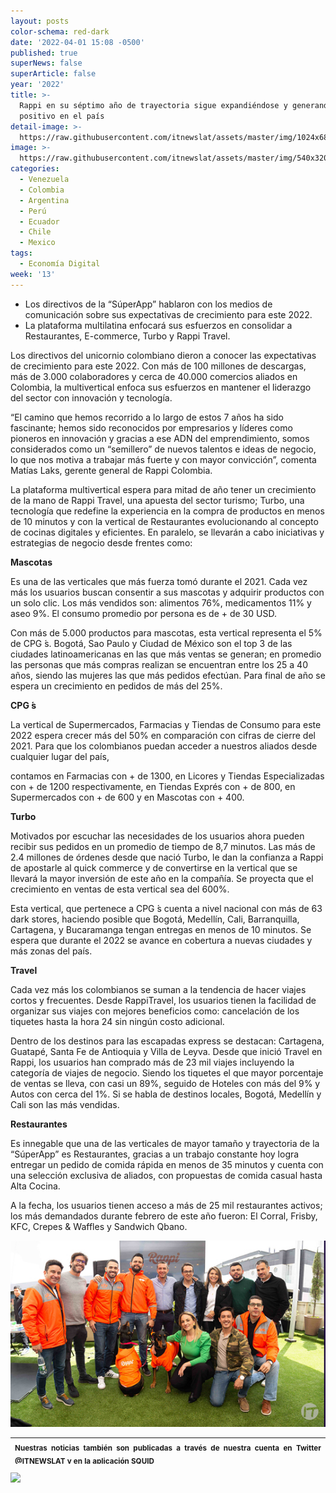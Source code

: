 ```yaml
---
layout: posts
color-schema: red-dark
date: '2022-04-01 15:08 -0500'
published: true
superNews: false
superArticle: false
year: '2022'
title: >-
  Rappi en su séptimo año de trayectoria sigue expandiéndose y generando impacto
  positivo en el país
detail-image: >-
  https://raw.githubusercontent.com/itnewslat/assets/master/img/1024x680/reu-rappi-g.jpg
image: >-
  https://raw.githubusercontent.com/itnewslat/assets/master/img/540x320/reu-rappi-p.jpg
categories:
  - Venezuela
  - Colombia
  - Argentina
  - Perú
  - Ecuador
  - Chile
  - Mexico
tags:
  - Economía Digital
week: '13'
---
```

- Los directivos de la “SúperApp” hablaron con los medios de comunicación sobre sus expectativas de crecimiento para este 2022.
- La plataforma multilatina enfocará sus esfuerzos en consolidar a Restaurantes, E-commerce, Turbo y Rappi Travel.

Los directivos del unicornio colombiano dieron a conocer las expectativas de crecimiento para este 2022. Con más de 100 millones de descargas, más de 3.000 colaboradores y cerca de 40.000 comercios aliados en Colombia, la multivertical enfoca sus esfuerzos en mantener el liderazgo del sector con innovación y tecnología.

“El camino que hemos recorrido a lo largo de estos 7 años ha sido fascinante; hemos sido reconocidos por empresarios y líderes como pioneros en innovación y gracias a ese ADN del emprendimiento, somos considerados como un “semillero” de nuevos talentos e ideas de negocio, lo que nos motiva a trabajar más fuerte y con mayor convicción”, comenta Matías Laks, gerente general de Rappi Colombia.

La plataforma multivertical espera para mitad de año tener un crecimiento de la mano de Rappi Travel, una apuesta del sector turismo; Turbo, una tecnología que redefine la experiencia en la compra de productos en menos de 10 minutos y con la vertical de Restaurantes evolucionando al concepto de cocinas digitales y eficientes. En paralelo, se llevarán a cabo iniciativas y estrategias de negocio desde frentes como:

**Mascotas**

Es una de las verticales que más fuerza tomó durante el 2021. Cada vez más los usuarios buscan consentir a sus mascotas y adquirir productos con un solo clic. Los más vendidos son: alimentos 76%, medicamentos 11% y aseo 9%. El consumo promedio por persona es de + de 30 USD.

Con más de 5.000 productos para mascotas, esta vertical representa el 5% de CPG ́s. Bogotá, Sao Paulo y Ciudad de México son el top 3 de las ciudades latinoamericanas en las que más ventas se generan; en promedio las personas que más compras realizan se encuentran entre los 25 a 40 años, siendo las mujeres las que más pedidos efectúan. Para final de año se espera un crecimiento en pedidos de más del 25%.

**CPG ́s**

La vertical de Supermercados, Farmacias y Tiendas de Consumo para este 2022 espera crecer más del 50% en comparación con cifras de cierre del 2021. Para que los colombianos puedan acceder a nuestros aliados desde cualquier lugar del país,

 contamos en Farmacias con + de 1300, en Licores y Tiendas Especializadas con + de 1200 respectivamente, en Tiendas Exprés con + de 800, en Supermercados con + de 600 y en Mascotas con + 400.
 
**Turbo**

Motivados por escuchar las necesidades de los usuarios ahora pueden recibir sus pedidos en un promedio de tiempo de 8,7 minutos. Las más de 2.4 millones de órdenes desde que nació Turbo, le dan la confianza a Rappi de apostarle al quick commerce y de convertirse en la vertical que se llevará la mayor inversión de este año en la compañía. Se proyecta que el crecimiento en ventas de esta vertical sea del 600%.

Esta vertical, que pertenece a CPG ́s cuenta a nivel nacional con más de 63 dark stores, haciendo posible que Bogotá, Medellín, Cali, Barranquilla, Cartagena, y Bucaramanga tengan entregas en menos de 10 minutos. Se espera que durante el 2022 se avance en cobertura a nuevas ciudades y más zonas del país.

**Travel**

Cada vez más los colombianos se suman a la tendencia de hacer viajes cortos y frecuentes. Desde RappiTravel, los usuarios tienen la facilidad de organizar sus viajes con mejores beneficios como: cancelación de los tiquetes hasta la hora 24 sin ningún costo adicional.

Dentro de los destinos para las escapadas express se destacan: Cartagena, Guatapé, Santa Fe de Antioquia y Villa de Leyva. Desde que inició Travel en Rappi, los usuarios han comprado más de 23 mil viajes incluyendo la categoría de viajes de negocio. Siendo los tiquetes el que mayor porcentaje de ventas se lleva, con casi un 89%, seguido de Hoteles con más del 9% y Autos con cerca del 1%. Si se habla de destinos locales, Bogotá, Medellín y Cali son las más vendidas.

**Restaurantes**

Es innegable que una de las verticales de mayor tamaño y trayectoria de la “SúperApp” es Restaurantes, gracias a un trabajo constante hoy logra entregar un pedido de comida rápida en menos de 35 minutos y cuenta con una selección exclusiva de aliados, con propuestas de comida casual hasta Alta Cocina.

A la fecha, los usuarios tienen acceso a más de 25 mil restaurantes activos; los más demandados durante febrero de este año fueron: El Corral, Frisby, KFC, Crepes & Waffles y Sandwich Qbano.

![](https://raw.githubusercontent.com/itnewslat/assets/master/img/540x320/reu-rappi-p.jpg)

<table style="height: 42px;" width="569">
<tbody>
<tr>
<td style="text-align: justify;"><sub><strong>Nuestras noticias también son publicadas a través de nuestra cuenta en Twitter <a href="https://twitter.com/itnewslat?lang=es">@ITNEWSLAT</a> y en la aplicación <a href="https://squidapp.co/en/">SQUID</a></strong></sub></td>
</tr>
</tbody>
</table>

<img src="https://tracker.metricool.com/c3po.jpg?hash=56f88a41e39ab42c063cc51676587a04"/>
